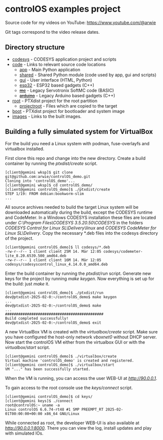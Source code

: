 controlOS examples project
===

Source code for my videos on YouTube: https://www.youtube.com/@arwie

Git tags correspond to the video release dates.


Directory structure
---

* [codesys](/codesys/) - CODESYS application project and scripts
* [code](/code/) - Links to relevant source code locations
	* [app](/root/projectroot/usr/lib/app/) - Main Python application
	* [shared](/root/local_src/python-shared/shared/) - Shared Python module (code used by app, gui and scripts)
	* [gui](/root/projectroot/usr/lib/gui/) - User interface (HTML, Python)
	* [esp32](/root/local_src/esp32/) -  ESP32 based gadgets (C++)
	* ~~[mc](/root/projectroot/usr/lib/mc/)~~ - Legacy Servotronix SoftMC code (BASIC)
	* ~~[arduino](/root/local_src/arduino/)~~ - Legacy Arduino based gadgets (C++)
* [root](/root/) - PTXdist project for the root partition
	* [projectroot](/root/projectroot/) - Files which are copied to the target
* [boot](/boot/) - PTXdist project for bootloader and system image
* [images](/images/) - Links to the built images.



Building a fully simulated system for VirtualBox
---

For the build you need a Linux system with podman, fuse-overlayfs and virtualbox installed.

First clone this repo and change into the new directory.
Create a build container by running the *ptxdist/create* script.
~~~
[client@gemini wksp]$ git clone git@github.com:arwie/controlOS_demo.git
Cloning into 'controlOS_demo'...
[client@gemini wksp]$ cd controlOS_demo/
[client@gemini controlOS_demo]$ ./ptxdist/create
STEP 1/19: FROM debian:bookworm-slim
...
~~~

All source archives needed to build the target Linux system will be downloaded automatically during the build, except the CODESYS runtime and CodeMeter.
In a Windows CODESYS installation these files are located under *C:\Program Files\CODESYS 3.5.20.50\CODESYS* in the folders *CODESYS Control for Linux SL\Delivery\linux* and *CODESYS CodeMeter for Linux SL\Delivery*.
Copy the necessary *.deb files into the codesys directory of the project.
~~~
[client@gemini controlOS_demo]$ ll codesys/*.deb
-rw-r--r-- 1 client client 25M 14. Mär 12:05 codesys/codemeter-lite_8.20.6539.500_amd64.deb
-rw-r--r-- 1 client client 16M 14. Mär 12:05 codesys/codesyscontrol_linux_4.14.0.0_amd64.deb
~~~

Enter the build container by running the *ptxdist/run* script.
Generate new keys for the project by running *make keygen*.
Now everything is set up for the build: just *make* it.
~~~
[client@gemini controlOS_demo]$ ./ptxdist/run
dev@ptxdist-2025-02-0:~/controlOS_demo$ make keygen
...
dev@ptxdist-2025-02-0:~/controlOS_demo$ make
...
#############################################
Build completed successfully!
dev@ptxdist-2025-02-0:~/controlOS_demo$ exit
~~~

A new VirtualBox VM is created with the *virtualbox/create* script.
Make sure you have configured the host-only network *vboxnet0* without DHCP server.
Now start the controlOS VM either from the virtualbox GUI or with the *virtualbox/start* script.
~~~
[client@gemini controlOS_demo]$ ./virtualbox/create
Virtual machine 'controlOS_demo' is created and registered.
[client@gemini controlOS_demo]$ ./virtualbox/start
VM "..." has been successfully started.
~~~
When the VM is running, you can access the user WEB-UI at *http://90.0.0.1*.

To gain access to the root console use the *keys/connect* script.
~~~
[client@gemini controlOS_demo]$ cd keys/
[client@gemini keys]$ ./connect
root@controlOS:~ uname -a
Linux controlOS 6.6.74-rt48 #1 SMP PREEMPT_RT 2025-02-01T00:00:00+00:00 x86_64 GNU/Linux
~~~

While connected as root, the developer WEB-UI is also available at *http://90.0.0.1:8000*.
There you can view the log, install updates and play with simulated IOs.

